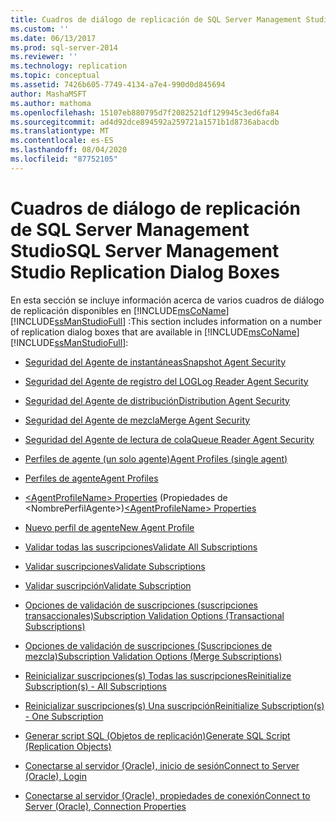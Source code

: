 ```yaml
---
title: Cuadros de diálogo de replicación de SQL Server Management Studio | Microsoft Docs
ms.custom: ''
ms.date: 06/13/2017
ms.prod: sql-server-2014
ms.reviewer: ''
ms.technology: replication
ms.topic: conceptual
ms.assetid: 7426b605-7749-4134-a7e4-990d0d845694
author: MashaMSFT
ms.author: mathoma
ms.openlocfilehash: 15107eb880795d7f2082521df129945c3ed6fa84
ms.sourcegitcommit: ad4d92dce894592a259721a1571b1d8736abacdb
ms.translationtype: MT
ms.contentlocale: es-ES
ms.lasthandoff: 08/04/2020
ms.locfileid: "87752105"
---
```

# <a name="sql-server-management-studio-replication-dialog-boxes"></a><span data-ttu-id="9417e-102">Cuadros de diálogo de replicación de SQL Server Management Studio</span><span class="sxs-lookup"><span data-stu-id="9417e-102">SQL Server Management Studio Replication Dialog Boxes</span></span>
  <span data-ttu-id="9417e-103">En esta sección se incluye información acerca de varios cuadros de diálogo de replicación disponibles en [!INCLUDE[msCoName](../../includes/msconame-md.md)] [!INCLUDE[ssManStudioFull](../../includes/ssmanstudiofull-md.md)] :</span><span class="sxs-lookup"><span data-stu-id="9417e-103">This section includes information on a number of replication dialog boxes that are available in [!INCLUDE[msCoName](../../includes/msconame-md.md)] [!INCLUDE[ssManStudioFull](../../includes/ssmanstudiofull-md.md)]:</span></span>  
  
-   [<span data-ttu-id="9417e-104">Seguridad del Agente de instantáneas</span><span class="sxs-lookup"><span data-stu-id="9417e-104">Snapshot Agent Security</span></span>](snapshot-agent-security.md)  
  
-   [<span data-ttu-id="9417e-105">Seguridad del Agente de registro del LOG</span><span class="sxs-lookup"><span data-stu-id="9417e-105">Log Reader Agent Security</span></span>](log-reader-agent-security.md)  
  
-   [<span data-ttu-id="9417e-106">Seguridad del Agente de distribución</span><span class="sxs-lookup"><span data-stu-id="9417e-106">Distribution Agent Security</span></span>](distribution-agent-security.md)  
  
-   [<span data-ttu-id="9417e-107">Seguridad del Agente de mezcla</span><span class="sxs-lookup"><span data-stu-id="9417e-107">Merge Agent Security</span></span>](merge-agent-security.md)  
  
-   [<span data-ttu-id="9417e-108">Seguridad del Agente de lectura de cola</span><span class="sxs-lookup"><span data-stu-id="9417e-108">Queue Reader Agent Security</span></span>](queue-reader-agent-security.md)  
  
-   [<span data-ttu-id="9417e-109">Perfiles de agente &#40;un solo agente&#41;</span><span class="sxs-lookup"><span data-stu-id="9417e-109">Agent Profiles &#40;single agent&#41;</span></span>](agent-profiles-single-agent.md)  
  
-   [<span data-ttu-id="9417e-110">Perfiles de agente</span><span class="sxs-lookup"><span data-stu-id="9417e-110">Agent Profiles</span></span>](agent-profiles.md)  
  
-   <span data-ttu-id="9417e-111">[&#60;AgentProfileName&#62; Properties](agentprofilename-properties.md) (Propiedades de &#60;NombrePerfilAgente&#62;)</span><span class="sxs-lookup"><span data-stu-id="9417e-111">[&#60;AgentProfileName&#62; Properties](agentprofilename-properties.md)</span></span>  
  
-   [<span data-ttu-id="9417e-112">Nuevo perfil de agente</span><span class="sxs-lookup"><span data-stu-id="9417e-112">New Agent Profile</span></span>](new-agent-profile.md)  
  
-   [<span data-ttu-id="9417e-113">Validar todas las suscripciones</span><span class="sxs-lookup"><span data-stu-id="9417e-113">Validate All Subscriptions</span></span>](validate-all-subscriptions.md)  
  
-   [<span data-ttu-id="9417e-114">Validar suscripciones</span><span class="sxs-lookup"><span data-stu-id="9417e-114">Validate Subscriptions</span></span>](validate-subscriptions.md)  
  
-   [<span data-ttu-id="9417e-115">Validar suscripción</span><span class="sxs-lookup"><span data-stu-id="9417e-115">Validate Subscription</span></span>](validate-subscription.md)  
  
-   [<span data-ttu-id="9417e-116">Opciones de validación de suscripciones &#40;suscripciones transaccionales&#41;</span><span class="sxs-lookup"><span data-stu-id="9417e-116">Subscription Validation Options &#40;Transactional Subscriptions&#41;</span></span>](subscription-validation-options-transactional-subscriptions.md)  
  
-   [<span data-ttu-id="9417e-117">Opciones de validación de suscripciones &#40;Suscripciones de mezcla&#41;</span><span class="sxs-lookup"><span data-stu-id="9417e-117">Subscription Validation Options &#40;Merge Subscriptions&#41;</span></span>](subscription-validation-options-merge-subscriptions.md)  
  
-   [<span data-ttu-id="9417e-118">Reinicializar suscripciones&#40;s&#41; Todas las suscripciones</span><span class="sxs-lookup"><span data-stu-id="9417e-118">Reinitialize Subscription&#40;s&#41; - All Subscriptions</span></span>](reinitialize-subscription-s-all-subscriptions.md)  
  
-   [<span data-ttu-id="9417e-119">Reinicializar suscripciones&#40;s&#41; Una suscripción</span><span class="sxs-lookup"><span data-stu-id="9417e-119">Reinitialize Subscription&#40;s&#41; - One Subscription</span></span>](reinitialize-subscription-s-one-subscription.md)  
  
-   [<span data-ttu-id="9417e-120">Generar script SQL &#40;Objetos de replicación&#41;</span><span class="sxs-lookup"><span data-stu-id="9417e-120">Generate SQL Script &#40;Replication Objects&#41;</span></span>](generate-sql-script-replication-objects.md)  
  
-   [<span data-ttu-id="9417e-121">Conectarse al servidor &#40;Oracle&#41;, inicio de sesión</span><span class="sxs-lookup"><span data-stu-id="9417e-121">Connect to Server &#40;Oracle&#41;, Login</span></span>](connect-to-server-oracle-login.md)  
  
-   [<span data-ttu-id="9417e-122">Conectarse al servidor &#40;Oracle&#41;, propiedades de conexión</span><span class="sxs-lookup"><span data-stu-id="9417e-122">Connect to Server &#40;Oracle&#41;, Connection Properties</span></span>](connect-to-server-oracle-connection-properties.md)  
  
  
